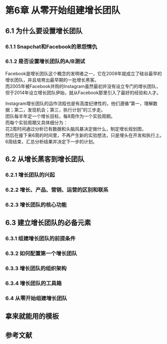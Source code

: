 # 第6章 从零开始组建增长团队  

## 6.1 为什么要设置增长团队  

### 6.1.1 Snapchat和Facebook的恩怨情仇  

### 6.1.2 是否设置增长团队的A/B测试  

Facebook是增长团队这个概念的发明者之一，它在2008年就成立了硅谷最早的增长团队，并且培育出最早期的一批增长黑客。  
而2005年被Facebook并购的Instagram虽然最初并没有设立专门的增长团队，  
但于2014年设立增长团队伊始，就从Facebook那里引入了最好的经验和人才。  

Instagram增长团队的运作流程也是有高度纪律性的，他们遵循“第一，理解数据；第二，发现机会；第三，执行计划”的三步走。  
团队每半年定一个增长目标，每8周作为一个实验周期。  
而每个实验周期又具体细分为：  
花2周时间通过分析已有数据和头脑风暴决定做什么，制定增长规划图，  
然后在接下来6周的时间里，不再产生新的实验想法，只是埋头在开发和执行上。  
6周结束，汇总分析结果并决定下一步的计划。  


## 6.2 从增长黑客到增长团队  

### 6.2.1 增长团队的兴起  

### 6.2.2 增长、产品、营销、运营的区别和联系  

### 6.2.3 增长团队的核心功能  

## 6.3 建立增长团队的必备元素  

### 6.3.1 组建增长团队的前提条件  

### 6.3.2 如何配置第一个增长团队  

### 6.3.3 增长团队的组织架构  

### 6.3.4 增长团队的工具箱  

### 6.4 从零开始组建增长团队  

## 拿来就能用的模板  

## 参考文献  
